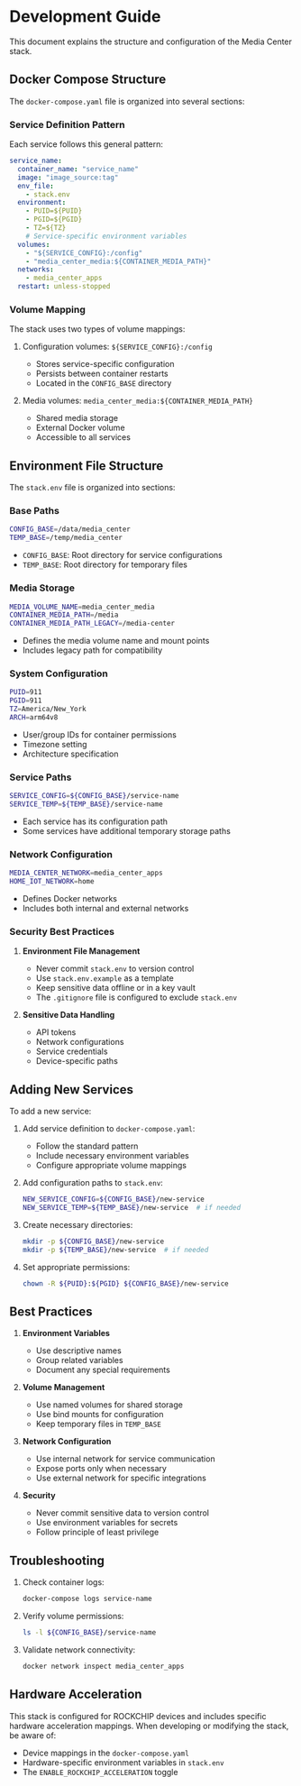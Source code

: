 # Development Guide

This document explains the structure and configuration of the Media Center stack.

## Docker Compose Structure

The `docker-compose.yaml` file is organized into several sections:

### Service Definition Pattern

Each service follows this general pattern:
```yaml
service_name:
  container_name: "service_name"
  image: "image_source:tag"
  env_file:
    - stack.env
  environment:
    - PUID=${PUID}
    - PGID=${PGID}
    - TZ=${TZ}
    # Service-specific environment variables
  volumes:
    - "${SERVICE_CONFIG}:/config"
    - "media_center_media:${CONTAINER_MEDIA_PATH}"
  networks:
    - media_center_apps
  restart: unless-stopped
```

### Volume Mapping

The stack uses two types of volume mappings:
1. Configuration volumes: `${SERVICE_CONFIG}:/config`
   - Stores service-specific configuration
   - Persists between container restarts
   - Located in the `CONFIG_BASE` directory

2. Media volumes: `media_center_media:${CONTAINER_MEDIA_PATH}`
   - Shared media storage
   - External Docker volume
   - Accessible to all services

## Environment File Structure

The `stack.env` file is organized into sections:

### Base Paths
```bash
CONFIG_BASE=/data/media_center
TEMP_BASE=/temp/media_center
```
- `CONFIG_BASE`: Root directory for service configurations
- `TEMP_BASE`: Root directory for temporary files

### Media Storage
```bash
MEDIA_VOLUME_NAME=media_center_media
CONTAINER_MEDIA_PATH=/media
CONTAINER_MEDIA_PATH_LEGACY=/media-center
```
- Defines the media volume name and mount points
- Includes legacy path for compatibility

### System Configuration
```bash
PUID=911
PGID=911
TZ=America/New_York
ARCH=arm64v8
```
- User/group IDs for container permissions
- Timezone setting
- Architecture specification

### Service Paths
```bash
SERVICE_CONFIG=${CONFIG_BASE}/service-name
SERVICE_TEMP=${TEMP_BASE}/service-name
```
- Each service has its configuration path
- Some services have additional temporary storage paths

### Network Configuration
```bash
MEDIA_CENTER_NETWORK=media_center_apps
HOME_IOT_NETWORK=home
```
- Defines Docker networks
- Includes both internal and external networks

### Security Best Practices

1. **Environment File Management**
   - Never commit `stack.env` to version control
   - Use `stack.env.example` as a template
   - Keep sensitive data offline or in a key vault
   - The `.gitignore` file is configured to exclude `stack.env`

2. **Sensitive Data Handling**
   - API tokens
   - Network configurations
   - Service credentials
   - Device-specific paths

## Adding New Services

To add a new service:

1. Add service definition to `docker-compose.yaml`:
   - Follow the standard pattern
   - Include necessary environment variables
   - Configure appropriate volume mappings

2. Add configuration paths to `stack.env`:
   ```bash
   NEW_SERVICE_CONFIG=${CONFIG_BASE}/new-service
   NEW_SERVICE_TEMP=${TEMP_BASE}/new-service  # if needed
   ```

3. Create necessary directories:
   ```bash
   mkdir -p ${CONFIG_BASE}/new-service
   mkdir -p ${TEMP_BASE}/new-service  # if needed
   ```

4. Set appropriate permissions:
   ```bash
   chown -R ${PUID}:${PGID} ${CONFIG_BASE}/new-service
   ```

## Best Practices

1. **Environment Variables**
   - Use descriptive names
   - Group related variables
   - Document any special requirements

2. **Volume Management**
   - Use named volumes for shared storage
   - Use bind mounts for configuration
   - Keep temporary files in `TEMP_BASE`

3. **Network Configuration**
   - Use internal network for service communication
   - Expose ports only when necessary
   - Use external network for specific integrations

4. **Security**
   - Never commit sensitive data to version control
   - Use environment variables for secrets
   - Follow principle of least privilege

## Troubleshooting

1. Check container logs:
   ```bash
   docker-compose logs service-name
   ```

2. Verify volume permissions:
   ```bash
   ls -l ${CONFIG_BASE}/service-name
   ```

3. Validate network connectivity:
   ```bash
   docker network inspect media_center_apps
   ```

## Hardware Acceleration

This stack is configured for ROCKCHIP devices and includes specific hardware acceleration mappings. When developing or modifying the stack, be aware of:

- Device mappings in the `docker-compose.yaml`
- Hardware-specific environment variables in `stack.env`
- The `ENABLE_ROCKCHIP_ACCELERATION` toggle 
